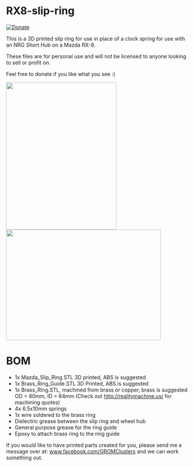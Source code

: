 # RX8-slip-ring

[![Donate](https://img.shields.io/badge/Donate-PayPal-green.svg)](https://www.paypal.com/cgi-bin/webscr?cmd=_donations&business=GA2ATM7VC5LZL&currency_code=USD&source=url)

This is a 3D printed slip ring for use in place of a clock spring for use with an NRG Short Hub on a Mazda RX-8.

These files are for personal use and will not be licensed to anyone looking to sell or profit on.

Feel free to donate if you like what you see :) 

<img src="https://i.imgur.com/uMZBzmw.png" width="300" height="400">    <img src="https://i.imgur.com/bZqwtLo.jpg" width="420" height="300">


# BOM
- 1x Mazda_Slip_Ring.STL 3D printed, ABS is suggested
- 1x Brass_Ring_Guide.STL 3D Printed, ABS is suggested
- 1x Brass_Ring.STL, machined from brass or copper, brass is suggested OD = 80mm, ID = 64mm (Check out http://realitymachine.us/ for machining quotes)
- 4x 6.5x10mm springs
- 1x wire soldered to the brass ring
- Dielectric grease between the slip ring and wheel hub
- General purpose grease for the ring guide
- Epoxy to attach brass ring to the ring guide

If you would like to have printed parts created for you, please send me a message over at: www.facebook.com/GROMClusters and we can work something out. 
